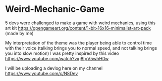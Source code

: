 # Weird-Mechanic-Game

5 devs were challenged to make a game with weird mechanics, using this art kit 
https://opengameart.org/content/1-bit-16x16-minimalist-art-pack (made by me)

My interpretation of the theme was the player being able to control time with their voice
(talking brings you to normal speed, and not talking brings you into slow motion)
I was pretty inspired by this video
https://www.youtube.com/watch?v=j8tgV5whH0w

I will be uploading a devlog here on my channel 
https://www.youtube.com/c/N8Dev
